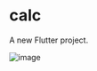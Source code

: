 # calc

A new Flutter project.

![image](https://github.com/user-attachments/assets/3a0194a0-1443-455d-976b-1174abd6d09e)

